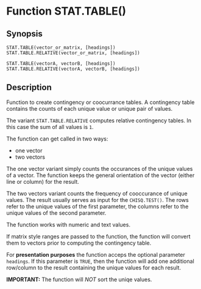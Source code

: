 # Function STAT.TABLE()

## Synopsis

```
STAT.TABLE(vector_or_matrix, [headings])
STAT.TABLE.RELATIVE(vector_or_matrix, [headings])

STAT.TABLE(vectorA, vectorB, [headings])
STAT.TABLE.RELATIVE(vectorA, vectorB, [headings])
```

## Description

Function to create contingency or coocurrance tables. A contingency table contains the counts of each unique value or unique pair of values.

The variant `STAT.TABLE.RELATIVE` computes relative contingency tables. In this case the sum of all values is `1`.

The function can get called in two ways: 

- one vector
- two vectors

The one vector variant simply counts the occurances of the unique values of a vector. The function keeps the general orientation of the vector (either line or column) for the result. 

The two vectors variant counts the frequency of cooccurance of unique values. The result usually serves as input for the `CHISQ.TEST()`. The rows refer to the unique values of the first parameter, the columns refer to the unique values of the second parameter. 

The function works with numeric and text values.

If matrix style ranges are passed to the function, the function will convert them to vectors prior to computing the contingency table.

For **presentation purposes** the function acceps the optional parameter `headings`. If this parameter is `TRUE`, then the function will add one additional row/column to the result containing the unique values for each result.

**IMPORTANT:** The function will *NOT* sort the uniqe values.
